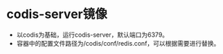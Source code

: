 # codis-server镜像
* 以codis为基础，运行codis-server，默认端口为6379。
* 容器中的配置文件路径为/codis/conf/redis.conf，可以根据需要进行替换。
